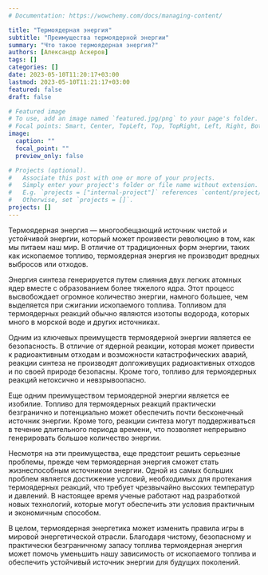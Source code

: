 ```yaml
---
# Documentation: https://wowchemy.com/docs/managing-content/

title: "Термоядерная энергия"
subtitle: "Преимущества термоядерной энергии"
summary: "Что такое термоядерная энергия?"
authors: [Александр Аскеров]
tags: []
categories: []
date: 2023-05-10T11:20:17+03:00
lastmod: 2023-05-10T11:21:17+03:00
featured: false
draft: false

# Featured image
# To use, add an image named `featured.jpg/png` to your page's folder.
# Focal points: Smart, Center, TopLeft, Top, TopRight, Left, Right, BottomLeft, Bottom, BottomRight.
image:
  caption: ""
  focal_point: ""
  preview_only: false

# Projects (optional).
#   Associate this post with one or more of your projects.
#   Simply enter your project's folder or file name without extension.
#   E.g. `projects = ["internal-project"]` references `content/project/deep-learning/index.md`.
#   Otherwise, set `projects = []`.
projects: []
---
```


Термоядерная энергия — многообещающий источник чистой и устойчивой энергии, который может произвести революцию в том, как мы питаем наш мир. В отличие от традиционных форм энергии, таких как ископаемое топливо, термоядерная энергия не производит вредных выбросов или отходов.

Энергия синтеза генерируется путем слияния двух легких атомных ядер вместе с образованием более тяжелого ядра. Этот процесс высвобождает огромное количество энергии, намного большее, чем выделяется при сжигании ископаемого топлива. Топливом для термоядерных реакций обычно являются изотопы водорода, которых много в морской воде и других источниках.

Одним из ключевых преимуществ термоядерной энергии является ее безопасность. В отличие от ядерной реакции, которая может привести к радиоактивным отходам и возможности катастрофических аварий, реакции синтеза не производят долгоживущих радиоактивных отходов и по своей природе безопасны. Кроме того, топливо для термоядерных реакций нетоксично и невзрывоопасно.

Еще одним преимуществом термоядерной энергии является ее изобилие. Топливо для термоядерных реакций практически безгранично и потенциально может обеспечить почти бесконечный источник энергии. Кроме того, реакции синтеза могут поддерживаться в течение длительного периода времени, что позволяет непрерывно генерировать большое количество энергии.

Несмотря на эти преимущества, еще предстоит решить серьезные проблемы, прежде чем термоядерная энергия сможет стать жизнеспособным источником энергии. Одной из самых больших проблем является достижение условий, необходимых для протекания термоядерных реакций, что требует чрезвычайно высоких температур и давлений. В настоящее время ученые работают над разработкой новых технологий, которые могут обеспечить эти условия практичным и экономичным способом.

В целом, термоядерная энергетика может изменить правила игры в мировой энергетической отрасли. Благодаря чистому, безопасному и практически безграничному запасу топлива термоядерная энергия может помочь уменьшить нашу зависимость от ископаемого топлива и обеспечить устойчивый источник энергии для будущих поколений.
